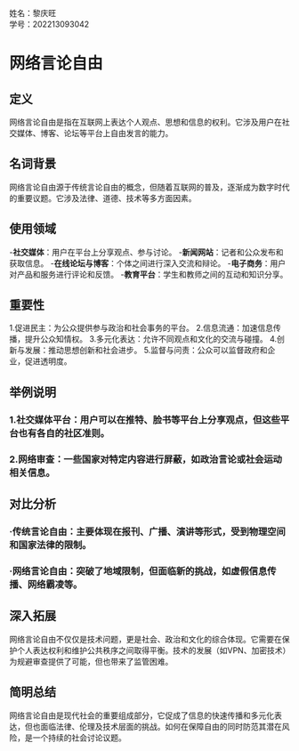姓名：黎庆旺<br>
学号：202213093042
# 网络言论自由


## 定义
网络言论自由是指在互联网上表达个人观点、思想和信息的权利。它涉及用户在社交媒体、博客、论坛等平台上自由发言的能力。

## 名词背景
网络言论自由源于传统言论自由的概念，但随着互联网的普及，逐渐成为数字时代的重要议题。它涉及法律、道德、技术等多方面因素。

## 使用领域
-**社交媒体**：用户在平台上分享观点、参与讨论。
-**新闻网站**：记者和公众发布和获取信息。
-**在线论坛与博客**：个体之间进行深入交流和辩论。
-**电子商务**：用户对产品和服务进行评论和反馈。
-**教育平台**：学生和教师之间的互动和知识分享。

## 重要性
1.促进民主：为公众提供参与政治和社会事务的平台。
2.信息流通：加速信息传播，提升公众知情权。
3.多元化表达：允许不同观点和文化的交流与碰撞。
4.创新与发展：推动思想创新和社会进步。
5.监督与问责：公众可以监督政府和企业，促进透明度。

## 举例说明
### 1.社交媒体平台：用户可以在推特、脸书等平台上分享观点，但这些平台也有各自的社区准则。
### 2.网络审查：一些国家对特定内容进行屏蔽，如政治言论或社会运动相关信息。

## 对比分析
### ·传统言论自由：主要体现在报刊、广播、演讲等形式，受到物理空间和国家法律的限制。
### ·网络言论自由：突破了地域限制，但面临新的挑战，如虚假信息传播、网络霸凌等。

## 深入拓展
网络言论自由不仅仅是技术问题，更是社会、政治和文化的综合体现。它需要在保护个人表达权利和维护公共秩序之间取得平衡。技术的发展（如VPN、加密技术）为规避审查提供了可能，但也带来了监管困难。

## 简明总结
网络言论自由是现代社会的重要组成部分，它促成了信息的快速传播和多元化表达，但也面临法律、伦理及技术层面的挑战。如何在保障自由的同时防范其潜在风险，是一个持续的社会讨论议题。
